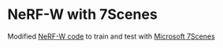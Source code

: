 # NeRF-W with 7Scenes

Modified [NeRF-W code](https://github.com/kwea123/nerf_pl) to train and test with [Microsoft 7Scenes](https://www.microsoft.com/en-us/research/project/rgb-d-dataset-7-scenes/)
